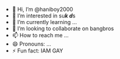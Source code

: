 - 👋 Hi, I’m @haniboy2000
- 👀 I’m interested in su***k d***s
- 🌱 I’m currently learning ...
- 💞️ I’m looking to collaborate on bangbros
- 📫 How to reach me ...
- 😄 Pronouns: ...
- ⚡ Fun fact: IAM GAY

<!---
haniboy2000/haniboy2000 is a ✨ special ✨ repository because its `README.md` (this file) appears on your GitHub profile.
You can click the Preview link to take a look at your changes.
--->
